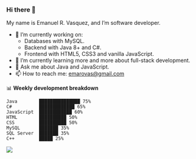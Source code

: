### Hi there 👋

My name is Emanuel R. Vasquez, and I’m software developer.

- 🔭 I’m currently working on:
  - Databases with MySQL. 
  - Backend with Java 8+ and C#.
  - Frontend with HTML5, CSS3 and vanilla JavaScript.
- 🌱 I’m currently learning more and more about full-stack development.
- 💬 Ask me about Java and JavaScript.
- 📫 How to reach me: emarovas@gmail.com

📊 **Weekly development breakdown**
```text
Java        ███████████████ 75%
C#          █████████████ 65%
JavaScript  ████████████ 60%
HTML        ██████████ 50%
CSS         ██████████ 50%
MySQL       ███████ 35%
SQL Server  ███████ 35%
C++         █████ 25%
```
<!--
## My latest projects

<a href="https://github.com/erovas/ES5customElements.js">
  <img align="middle" src="https://github-readme-stats.vercel.app/api/pin/?username=WEGFan&repo=codestats-profile-readme" alt="ES5customElements.js" />
</a>
<a href="https://github.com/WEGFan/Geometry-Dash-Menu-Music-Randomizer">
  <img align="middle" src="https://github-readme-stats.vercel.app/api/pin/?username=WEGFan&repo=Geometry-Dash-Menu-Music-Randomizer" alt="Geometry-Dash-Menu-Music-Randomizer" />
</a>
-->

![](https://komarev.com/ghpvc/?username=rovas&style=flat-square&label=visitors)
